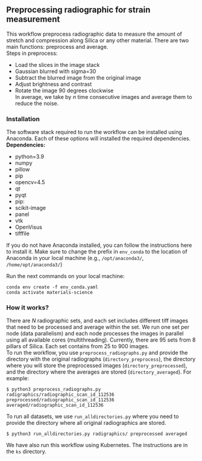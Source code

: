 ## Preprocessing radiographic for strain measurement
This workflow preprocess radiographic data to measure the amount of stretch and compression along Silica or any other material. There are two main functions: preprocess and average.  
Steps in preprocess:
 * Load the slices in the image stack
 * Gaussian blurred with sigma=30
 * Subtract the blurred image from the original image
 * Adjust brightness and contrast
 * Rotate the image 90 degrees clockwise  
In average, we take by _n_ time consecutive images and average them to reduce the noise.  
### Installation
The software stack required to run the workflow can be installed using Anaconda. Each of these options will installed the required dependencies.  
**Dependencies:**
  * python=3.9
  * numpy
  * pillow
  * pip
  * opencv=4.5
  * qt
  * pyqt
  * pip:
  * scikit-image
  * panel
  * vtk
  * OpenVisus
  * tifffile

If you do not have Anaconda installed, you can follow the instructions here to install it. Make sure to change the prefix in `env_conda` to the location of Anaconda in your local machine (e.g., `/opt/anaconda3/`, `/home/opt/anaconda3/`)

Run the next commands on your local machine:
```
conda env create -f env_conda.yaml
conda activate materials-science
```

### How it works?
There are *N* radiographic sets, and each set includes different tiff images that need to be processed and average within the set. We run one set per node (data parallelism) and each node processes the images in parallel using all available cores (multithreading). Currently, there are 95 sets from 8 pillars of Silica. Each set contains from 25 to 900 images.  
To run the workflow, you use `preprocess_radiographs.py` and provide the directory with the original radiographs (`directory_preprocess`), the directory where you will store the preprocessed images (`directory_preprocessed`), and the directory where the averages are stored (`directory_averaged`). 
For example:
```
$ python3 preprocess_radiographs.py radigraphics/radiographic_scan_id_112536 preprocessed/radiographic_scan_id_112536 averaged/radiographic_scan_id_112536 
```
To run all datasets, we use `run_alldirectories.py` where you need to provide the directory where all original radiographics are stored.
```
$ python3 run_alldirectories.py radigraphics/ preprocessed averaged 
```
We have also run this workflow using Kubernetes. The instructions are in the `ks` directory. 
